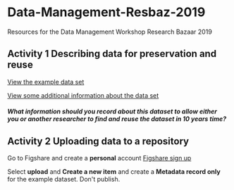 # Data-Management-Resbaz-2019
Resources for the Data Management Workshop Research Bazaar 2019 

## Activity 1 Describing data for preservation and reuse

[View the example data set](https://github.com/RSUnit/Data-Management-Resbaz-2019/blob/master/DataFolder/ExampleDataSet.csv) 

[View some additional information about the data set](https://github.com/RSUnit/Data-Management-Resbaz-2019/blob/master/DataFolder/DataSetInfo.docx) 

#### *What information should you record about this dataset to allow either you or another researcher to find and reuse the dataset in 10 years time?* 

## Activity 2 Uploading data to a repository

Go to Figshare and create a **personal** account 
[Figshare sign up](https://figshare.com/account/register)

Select **upload** and **Create a new item** and create a **Metadata record only** for the example dataset.  Don't publish. 

